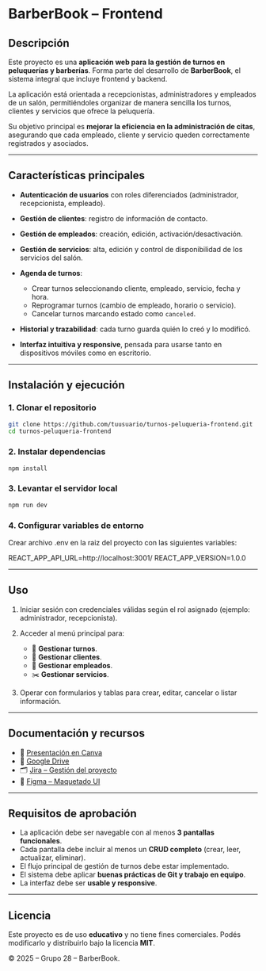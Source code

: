 
# BarberBook – Frontend

## Descripción

Este proyecto es una **aplicación web para la gestión de turnos en peluquerías y barberías**. Forma parte del desarrollo de **BarberBook**, el sistema integral que incluye frontend y backend.

La aplicación está orientada a recepcionistas, administradores y empleados de un salón, permitiéndoles organizar de manera sencilla los turnos, clientes y servicios que ofrece la peluquería.

Su objetivo principal es **mejorar la eficiencia en la administración de citas**, asegurando que cada empleado, cliente y servicio queden correctamente registrados y asociados.

---

## Características principales

* **Autenticación de usuarios** con roles diferenciados (administrador, recepcionista, empleado).
* **Gestión de clientes**: registro de información de contacto.
* **Gestión de empleados**: creación, edición, activación/desactivación.
* **Gestión de servicios**: alta, edición y control de disponibilidad de los servicios del salón.
* **Agenda de turnos**:

  * Crear turnos seleccionando cliente, empleado, servicio, fecha y hora.
  * Reprogramar turnos (cambio de empleado, horario o servicio).
  * Cancelar turnos marcando estado como `canceled`.
* **Historial y trazabilidad**: cada turno guarda quién lo creó y lo modificó.
* **Interfaz intuitiva y responsive**, pensada para usarse tanto en dispositivos móviles como en escritorio.

---

## Instalación y ejecución

### 1. Clonar el repositorio

```bash
git clone https://github.com/tuusuario/turnos-peluqueria-frontend.git
cd turnos-peluqueria-frontend
```

### 2. Instalar dependencias

```bash
npm install
```

### 3. Levantar el servidor local

```bash
npm run dev
```

### 4. Configurar variables de entorno

Crear archivo .env en la raiz del proyecto con las siguientes variables:

REACT_APP_API_URL=http://localhost:3001/
REACT_APP_VERSION=1.0.0

---

## Uso

1. Iniciar sesión con credenciales válidas según el rol asignado (ejemplo: administrador, recepcionista).
2. Acceder al menú principal para:

   * 📅 **Gestionar turnos**.
   * 👤 **Gestionar clientes**.
   * 💼 **Gestionar empleados**.
   * ✂️ **Gestionar servicios**.
3. Operar con formularios y tablas para crear, editar, cancelar o listar información.

---

## Documentación y recursos

* 📑 [Presentación en Canva](https://www.canva.com/design/DAGiN-Z6BJY/7ekvPEv_fIHH8W8yAe-MTA/edit)
* 📁 [Google Drive](https://drive.google.com/drive/folders/1iNgk87ktPxIVHVjKhX8JX5RhkVyxDoiI?usp=sharing)
* 🗂 [Jira – Gestión del proyecto](https://proyecto-fip-grupo-28.atlassian.net/jira/software/projects/SCRUM/boards/1/backlog)
* 🎨 [Figma – Maquetado UI](https://www.figma.com/design/wnLUC1FCfYv7Dk45079Jni/Maquetado?node-id=0-1)

---

## Requisitos de aprobación

* La aplicación debe ser navegable con al menos **3 pantallas funcionales**.
* Cada pantalla debe incluir al menos un **CRUD completo** (crear, leer, actualizar, eliminar).
* El flujo principal de gestión de turnos debe estar implementado.
* El sistema debe aplicar **buenas prácticas de Git y trabajo en equipo**.
* La interfaz debe ser **usable y responsive**.

---

## Licencia

Este proyecto es de uso **educativo** y no tiene fines comerciales.
Podés modificarlo y distribuirlo bajo la licencia **MIT**.

© 2025 – Grupo 28 – BarberBook.
